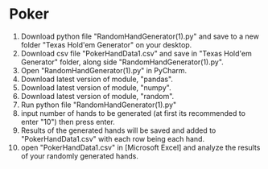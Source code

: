 # Poker

1. Download python file "RandomHandGenerator(1).py" and save to a new folder "Texas Hold'em Generator" on your desktop.
2. Download csv file "PokerHandData1.csv" and save in "Texas Hold'em Generator" folder, along side "RandomHandGenerator(1).py".
3. Open "RandomHandGenerator(1).py" in PyCharm.
4. Download latest version of module, "pandas".
5. Download latest version of module, "numpy".
6. Download latest version of module, "random".
6. Run python file "RandomHandGenerator(1).py"
7. input number of hands to be generated (at first its recommended to enter "10") then press enter.
8. Results of the generated hands will be saved and added to "PokerHandData1.csv" with each row being each hand.
9. open "PokerHandData1.csv" in [Microsoft Excel] and analyze the results of your randomly generated hands.
